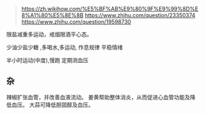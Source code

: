 > https://zh.wikihow.com/%E5%BF%AB%E9%80%9F%E9%99%8D%E8%A1%80%E5%8E%8B
> https://www.zhihu.com/question/23350374
> https://www.zhihu.com/question/19598730


限盐减重多运动，戒烟限酒平心态。

少油少盐少糖 ,多喝水,多运动,
作息规律
平稳情绪

半小时运动(中度),慢跑
定期测血压


## 杂
辣椒扩张血管，并改善血液流动。
姜黄帮助整体消炎，从而促进心血管功能及降低血压。
大蒜可降低胆固醇及血压。
